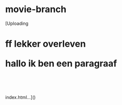 # movie-branch
[Uploading<!DOCTYPE html>
<html lang="en">
<head>
    <meta charset="UTF-8">
    <meta name="viewport" content="width=device-width, initial-scale=1.0">
    <title>Jo Bonten blog</title>
</head>
<body>
<h1>ff lekker overleven
    <p>hallo ik ben een paragraaf</p>
    <img src="https://i.ytimg.com/vi/kKJvIWI0ha4/maxresdefault.jpg" alt="">
    <img src="img/jo.jpg.png
    " alt="">
</h1>
</body>
</html> index.html…]()
